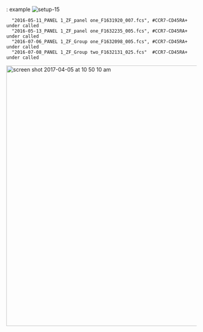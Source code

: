 : example
![setup-15](https://cloud.githubusercontent.com/assets/6052453/24714192/6cf32c24-19ed-11e7-86b7-ff4df65f76fd.png)

```
  "2016-05-11_PANEL 1_ZF_panel one_F1631920_007.fcs", #CCR7-CD45RA+ under called
  "2016-05-13_PANEL 1_ZF_panel one_F1632235_005.fcs", #CCR7-CD45RA+ under called
  "2016-07-06_PANEL 1_ZF_Group one_F1632098_005.fcs", #CCR7-CD45RA+ under called
  "2016-07-08_PANEL 1_ZF_Group two_F1632131_025.fcs"  #CCR7-CD45RA+ under called
```


<img width="688" alt="screen shot 2017-04-05 at 10 50 10 am" src="https://cloud.githubusercontent.com/assets/6052453/24714298/b6297fd8-19ed-11e7-869e-aa4f9753a107.png">